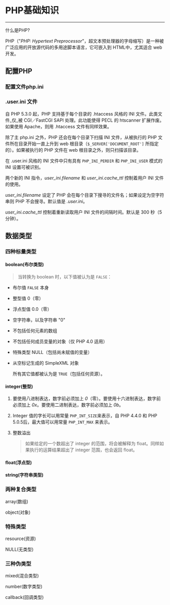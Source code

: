 # PHP基础知识

---

什么是PHP?

PHP（"_PHP: Hypertext Preprocessor_"，超文本预处理器的字母缩写）是一种被广泛应用的开放源代码的多用途脚本语言，它可嵌入到 HTML中，尤其适合 web 开发。

## 配置PHP

### 配置文件php.ini

### .user.ini 文件

自 PHP 5.3.0 起，PHP 支持基于每个目录的 .htaccess 风格的 INI 文件。此类文件_仅_被 CGI／FastCGI SAPI 处理。此功能使得 PECL 的 htscanner 扩展作废。如果使用 Apache，则用 .htaccess 文件有同样效果。

除了主 php.ini 之外，PHP 还会在每个目录下扫描 INI 文件，从被执行的 PHP 文件所在目录开始一直上升到 web 根目录（`$_SERVER['DOCUMENT_ROOT']` 所指定的）。如果被执行的 PHP 文件在 web 根目录之外，则只扫描该目录。

在 .user.ini 风格的 INI 文件中只有具有 `PHP_INI_PERDIR` 和 `PHP_INI_USER` 模式的 INI 设置可被识别。

两个新的 INI 指令，_user\_ini.filename_ 和 _user\_ini.cache\_ttl_ 控制着用户 INI 文件的使用。

_user\_ini.filename_ 设定了 PHP 会在每个目录下搜寻的文件名；如果设定为空字符串则 PHP 不会搜寻。默认值是 _.user.ini_。

_user\_ini.cache\_ttl_ 控制着重新读取用户 INI 文件的间隔时间。默认是 300 秒（5 分钟）。

## 数据类型

### 四种标量类型

#### boolean\(布尔类型\)

> 当转换为 boolean 时，以下值被认为是 `FALSE`：

* 布尔值 `FALSE` 本身
* 整型值 0（零）
* 浮点型值 0.0（零）
* 空字符串，以及字符串 "0"
* 不包括任何元素的数组
* 不包括任何成员变量的对象（仅 PHP 4.0 适用）
* 特殊类型 NULL（包括尚未赋值的变量）
* 从空标记生成的 SimpleXML 对象

  所有其它值都被认为是 `TRUE`（包括任何资源）。

#### integer\(整型\)

1. 要使用八进制表达，数字前必须加上 _0_（零）。要使用十六进制表达，数字前必须加上 _0x_。要使用二进制表达，数字前必须加上 _0b_。

2. Integer 值的字长可以用常量 `PHP_INT_SIZE`来表示，自 PHP 4.4.0 和 PHP 5.0.5后，最大值可以用常量 `PHP_INT_MAX` 来表示。

3. 整数溢出

   > 如果给定的一个数超出了 integer 的范围，将会被解释为 float。同样如果执行的运算结果超出了 integer 范围，也会返回 float。

#### float\(浮点型\)

#### string\(字符串类型\)

### 两种复合类型

array\(数组\)

object\(对象\)

### 特殊类型

resource\(资源\)

NULL\(无类型\)

### 三种伪类型

mixed\(混合类型\)

number\(数字类型\)

callback\(回调类型\)

